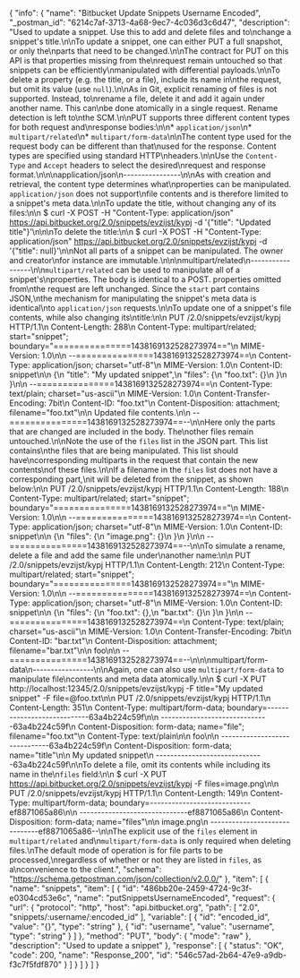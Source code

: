 {
  "info": {
    "name": "Bitbucket Update Snippets Username Encoded",
    "_postman_id": "6214c7af-3713-4a68-9ec7-4c036d3c6d47",
    "description": "Used to update a snippet. Use this to add and delete files and to\nchange a snippet's title.\n\nTo update a snippet, one can either PUT a full snapshot, or only the\nparts that need to be changed.\n\nThe contract for PUT on this API is that properties missing from the\nrequest remain untouched so that snippets can be efficiently\nmanipulated with differential payloads.\n\nTo delete a property (e.g. the title, or a file), include its name in\nthe request, but omit its value (use `null`).\n\nAs in Git, explicit renaming of files is not supported. Instead, to\nrename a file, delete it and add it again under another name. This can\nbe done atomically in a single request. Rename detection is left to\nthe SCM.\n\nPUT supports three different content types for both request and\nresponse bodies:\n\n* `application/json`\n* `multipart/related`\n* `multipart/form-data`\n\nThe content type used for the request body can be different than that\nused for the response. Content types are specified using standard HTTP\nheaders.\n\nUse the `Content-Type` and `Accept` headers to select the desired\nrequest and response format.\n\n\napplication/json\n----------------\n\nAs with creation and retrieval, the content type determines what\nproperties can be manipulated. `application/json` does not support\nfile contents and is therefore limited to a snippet's meta data.\n\nTo update the title, without changing any of its files:\n\n    $ curl -X POST -H \"Content-Type: application/json\" https://api.bitbucket.org/2.0/snippets/evzijst/kypj             -d '{\"title\": \"Updated title\"}'\n\n\nTo delete the title:\n\n    $ curl -X POST -H \"Content-Type: application/json\" https://api.bitbucket.org/2.0/snippets/evzijst/kypj             -d '{\"title\": null}'\n\nNot all parts of a snippet can be manipulated. The owner and creator\nfor instance are immutable.\n\n\nmultipart/related\n-----------------\n\n`multipart/related` can be used to manipulate all of a snippet's\nproperties. The body is identical to a POST. properties omitted from\nthe request are left unchanged. Since the `start` part contains JSON,\nthe mechanism for manipulating the snippet's meta data is identical\nto `application/json` requests.\n\nTo update one of a snippet's file contents, while also changing its\ntitle:\n\n    PUT /2.0/snippets/evzijst/kypj HTTP/1.1\n    Content-Length: 288\n    Content-Type: multipart/related; start=\"snippet\"; boundary=\"===============1438169132528273974==\"\n    MIME-Version: 1.0\n\n    --===============1438169132528273974==\n    Content-Type: application/json; charset=\"utf-8\"\n    MIME-Version: 1.0\n    Content-ID: snippet\n\n    {\n      \"title\": \"My updated snippet\",\n      \"files\": {\n          \"foo.txt\": {}\n        }\n    }\n\n    --===============1438169132528273974==\n    Content-Type: text/plain; charset=\"us-ascii\"\n    MIME-Version: 1.0\n    Content-Transfer-Encoding: 7bit\n    Content-ID: \"foo.txt\"\n    Content-Disposition: attachment; filename=\"foo.txt\"\n\n    Updated file contents.\n\n    --===============1438169132528273974==--\n\nHere only the parts that are changed are included in the body. The\nother files remain untouched.\n\nNote the use of the `files` list in the JSON part. This list contains\nthe files that are being manipulated. This list should have\ncorresponding multiparts in the request that contain the new contents\nof these files.\n\nIf a filename in the `files` list does not have a corresponding part,\nit will be deleted from the snippet, as shown below:\n\n    PUT /2.0/snippets/evzijst/kypj HTTP/1.1\n    Content-Length: 188\n    Content-Type: multipart/related; start=\"snippet\"; boundary=\"===============1438169132528273974==\"\n    MIME-Version: 1.0\n\n    --===============1438169132528273974==\n    Content-Type: application/json; charset=\"utf-8\"\n    MIME-Version: 1.0\n    Content-ID: snippet\n\n    {\n      \"files\": {\n        \"image.png\": {}\n      }\n    }\n\n    --===============1438169132528273974==--\n\nTo simulate a rename, delete a file and add the same file under\nanother name:\n\n    PUT /2.0/snippets/evzijst/kypj HTTP/1.1\n    Content-Length: 212\n    Content-Type: multipart/related; start=\"snippet\"; boundary=\"===============1438169132528273974==\"\n    MIME-Version: 1.0\n\n    --===============1438169132528273974==\n    Content-Type: application/json; charset=\"utf-8\"\n    MIME-Version: 1.0\n    Content-ID: snippet\n\n    {\n        \"files\": {\n          \"foo.txt\": {},\n          \"bar.txt\": {}\n        }\n    }\n\n    --===============1438169132528273974==\n    Content-Type: text/plain; charset=\"us-ascii\"\n    MIME-Version: 1.0\n    Content-Transfer-Encoding: 7bit\n    Content-ID: \"bar.txt\"\n    Content-Disposition: attachment; filename=\"bar.txt\"\n\n    foo\n\n    --===============1438169132528273974==--\n\n\nmultipart/form-data\n-----------------\n\nAgain, one can also use `multipart/form-data` to manipulate file\ncontents and meta data atomically.\n\n    $ curl -X PUT http://localhost:12345/2.0/snippets/evzijst/kypj             -F title=\"My updated snippet\" -F file=@foo.txt\n\n    PUT /2.0/snippets/evzijst/kypj HTTP/1.1\n    Content-Length: 351\n    Content-Type: multipart/form-data; boundary=----------------------------63a4b224c59f\n\n    ------------------------------63a4b224c59f\n    Content-Disposition: form-data; name=\"file\"; filename=\"foo.txt\"\n    Content-Type: text/plain\n\n    foo\n\n    ------------------------------63a4b224c59f\n    Content-Disposition: form-data; name=\"title\"\n\n    My updated snippet\n    ------------------------------63a4b224c59f\n\nTo delete a file, omit its contents while including its name in the\n`files` field:\n\n    $ curl -X PUT https://api.bitbucket.org/2.0/snippets/evzijst/kypj -F files=image.png\n\n    PUT /2.0/snippets/evzijst/kypj HTTP/1.1\n    Content-Length: 149\n    Content-Type: multipart/form-data; boundary=----------------------------ef8871065a86\n\n    ------------------------------ef8871065a86\n    Content-Disposition: form-data; name=\"files\"\n\n    image.png\n    ------------------------------ef8871065a86--\n\nThe explicit use of the `files` element in `multipart/related` and\n`multipart/form-data` is only required when deleting files.\nThe default mode of operation is for file parts to be processed,\nregardless of whether or not they are listed in `files`, as a\nconvenience to the client.",
    "schema": "https://schema.getpostman.com/json/collection/v2.0.0/"
  },
  "item": [
    {
      "name": "snippets",
      "item": [
        {
          "id": "486bb20e-2459-4724-9c3f-e0304cd53e6c",
          "name": "putSnippetsUsernameEncoded",
          "request": {
            "url": {
              "protocol": "http",
              "host": "api.bitbucket.org",
              "path": [
                "2.0",
                "snippets/:username/:encoded_id"
              ],
              "variable": [
                {
                  "id": "encoded_id",
                  "value": "{}",
                  "type": "string"
                },
                {
                  "id": "username",
                  "value": "username",
                  "type": "string"
                }
              ]
            },
            "method": "PUT",
            "body": {
              "mode": "raw"
            },
            "description": "Used to update a snippet"
          },
          "response": [
            {
              "status": "OK",
              "code": 200,
              "name": "Response_200",
              "id": "546c57ad-2b64-47e9-a9db-f3c7f5fdf870"
            }
          ]
        }
      ]
    }
  ]
}